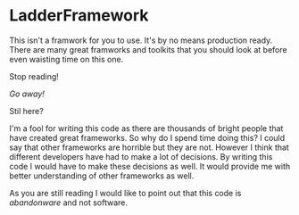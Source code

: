 LadderFramework
===============
This isn't a framwork for you to use. It's by no means production ready. There are many great framworks and toolkits that you should look at before even waisting time on this one. 

Stop reading! 

*Go away!*

Stil here? 

I'm a fool for writing this code as there are thousands of bright people that have created great frameworks. So why do I spend time doing this? I could say that other frameworks are horrible but they are not. However I think that different developers have had to make a lot of decisions. By writing this code I would have to make these decisions as well. It would provide me with better understanding of other frameworks as well. 

As you are still reading I would like to point out that this code is _abandonware_ and not software. 

